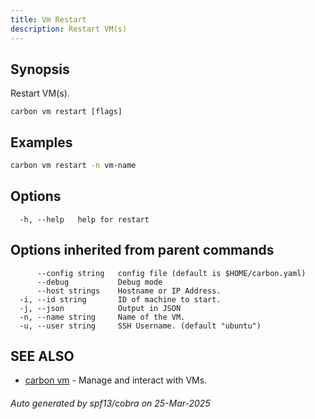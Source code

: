 ```yaml
---
title: Vm Restart
description: Restart VM(s)
---
```


## Synopsis

Restart VM(s).

```
carbon vm restart [flags]
```

## Examples

```bash
carbon vm restart -n vm-name
```

## Options

```
  -h, --help   help for restart
```

## Options inherited from parent commands

```
      --config string   config file (default is $HOME/carbon.yaml)
      --debug           Debug mode
      --host strings    Hostname or IP Address.
  -i, --id string       ID of machine to start.
  -j, --json            Output in JSON
  -n, --name string     Name of the VM.
  -u, --user string     SSH Username. (default "ubuntu")
```

## SEE ALSO

* [carbon vm](carbon_vm.md)	 - Manage and interact with VMs.

###### Auto generated by spf13/cobra on 25-Mar-2025
